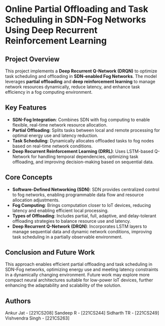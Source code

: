 # Online Partial Offloading and Task Scheduling in SDN-Fog Networks Using Deep Recurrent Reinforcement Learning

## Project Overview

This project implements a **Deep Recurrent Q-Network (DRQN)** to optimize task scheduling and offloading in **SDN-enabled Fog Networks**. The model leverages **partial offloading** and **deep reinforcement learning** to manage network resources dynamically, reduce latency, and enhance task efficiency in a fog computing environment.

## Key Features

- **SDN-Fog Integration**: Combines SDN with fog computing to enable flexible, real-time network resource allocation.
- **Partial Offloading**: Splits tasks between local and remote processing for optimal energy use and latency reduction.
- **Task Scheduling**: Dynamically allocates offloaded tasks to fog nodes based on real-time network conditions.
- **Deep Recurrent Reinforcement Learning (DRRL)**: Uses LSTM-based Q-Network for handling temporal dependencies, optimizing task offloading, and improving decision-making based on sequential data.

## Core Concepts

- **Software-Defined Networking (SDN)**: SDN provides centralized control to fog networks, enabling programmable data flow and resource allocation adjustments.
- **Fog Computing**: Brings computation closer to IoT devices, reducing latency and enabling efficient local processing.
- **Types of Offloading**: Includes partial, full, adaptive, and delay-tolerant offloading strategies to balance resource use and latency.
- **Deep Recurrent Q-Network (DRQN)**: Incorporates LSTM layers to manage sequential data and dynamic network conditions, improving task scheduling in a partially observable environment.

## Conclusion and Future Work

This approach enables efficient partial offloading and task scheduling in SDN-Fog networks, optimizing energy use and meeting latency constraints in a dynamically changing environment. Future work may explore more compact neural architectures suitable for low-power IoT devices, further enhancing the adaptability and scalability of the solution.

## Authors
Ankur Jat - [221CS208]
Sandeep R - [221CS244]
Sidharth TR - [221CS249]
Vishvendra Singh - [221CS263]

